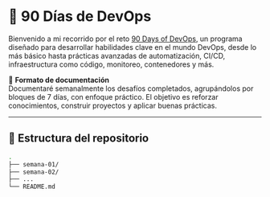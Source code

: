 # 🚀 90 Días de DevOps

Bienvenido a mi recorrido por el reto [90 Days of DevOps](https://90daysdevops.295devops.com/), un programa diseñado para desarrollar habilidades clave en el mundo DevOps, desde lo más básico hasta prácticas avanzadas de automatización, CI/CD, infraestructura como código, monitoreo, contenedores y más.

📅 **Formato de documentación**  
Documentaré semanalmente los desafíos completados, agrupándolos por bloques de 7 días, con enfoque práctico. El objetivo es reforzar conocimientos, construir proyectos y aplicar buenas prácticas.

---

## 📂 Estructura del repositorio

```bash
.
├── semana-01/
├── semana-02/
├── ...
└── README.md
